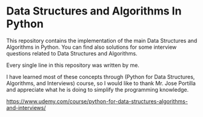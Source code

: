 # Data Structures and Algorithms In Python

This repository contains the implementation of the main Data Structures and Algorithms in Python.
You can find also solutions for some interview questions related to Data Structures and Algorithms.

Every single line in this repository was written by me.

I have learned most of these concepts through (Python for Data Structures, Algorithms, and Interviews) course, so I would like to thank Mr. Jose Portilla and appreciate what he is doing to simplify the programming knowledge.

https://www.udemy.com/course/python-for-data-structures-algorithms-and-interviews/
